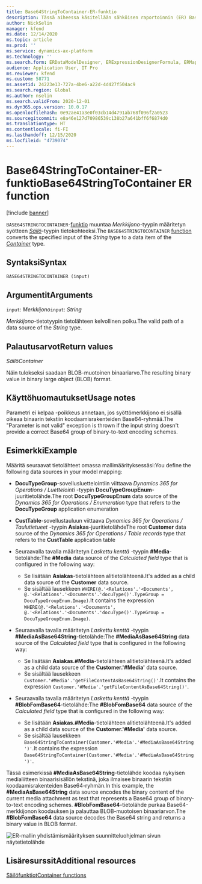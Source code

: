 ```yaml
---
title: Base64StringToContainer-ER-funktio
description: Tässä aiheessa käsitellään sähköisen raportoinnin (ER) Base64StringToContainer-funktion käyttöä.
author: NickSelin
manager: kfend
ms.date: 12/14/2020
ms.topic: article
ms.prod: ''
ms.service: dynamics-ax-platform
ms.technology: ''
ms.search.form: ERDataModelDesigner, ERExpressionDesignerFormula, ERMappedFormatDesigner, ERModelMappingDesigner
audience: Application User, IT Pro
ms.reviewer: kfend
ms.custom: 58771
ms.assetid: 24223e13-727a-4be6-a22d-4d427f504ac9
ms.search.region: Global
ms.author: nselin
ms.search.validFrom: 2020-12-01
ms.dyn365.ops.version: 10.0.17
ms.openlocfilehash: 0e92ae41a3e0f03cb14d4791ab768f096f2a0523
ms.sourcegitcommit: e8a46e127d70986539c138b27a641bff6f6874d0
ms.translationtype: HT
ms.contentlocale: fi-FI
ms.lasthandoff: 12/15/2020
ms.locfileid: "4739074"
---
```

# <a name="base64stringtocontainer-er-function"></a><span data-ttu-id="26792-103">Base64StringToContainer-ER-funktio</span><span class="sxs-lookup"><span data-stu-id="26792-103">Base64StringToContainer ER function</span></span>

[!include [banner](../includes/banner.md)]

<span data-ttu-id="26792-104">`BASE64STRINGTOCONTAINER`-[funktio](er-formula-language.md#functions) muuntaa *Merkkijono*-tyypin määritetyn syötteen *[Säilö](er-functions-category-container.md)*-tyypin tietokohteeksi.</span><span class="sxs-lookup"><span data-stu-id="26792-104">The `BASE64STRINGTOCONTAINER` [function](er-formula-language.md#functions) converts the specified input of the *String* type to a data item of the *[Container](er-functions-category-container.md)* type.</span></span>

## <a name="syntax"></a><span data-ttu-id="26792-105">Syntaksi</span><span class="sxs-lookup"><span data-stu-id="26792-105">Syntax</span></span>

```vb
BASE64STRINGTOCONTAINER (input)
```

## <a name="arguments"></a><span data-ttu-id="26792-106">Argumentit</span><span class="sxs-lookup"><span data-stu-id="26792-106">Arguments</span></span>

<span data-ttu-id="26792-107">`input`: *Merkkijono*</span><span class="sxs-lookup"><span data-stu-id="26792-107">`input`: *String*</span></span>

<span data-ttu-id="26792-108">*Merkkijono*-tietotyypin tietolähteen kelvollinen polku.</span><span class="sxs-lookup"><span data-stu-id="26792-108">The valid path of a data source of the *String* type.</span></span>

## <a name="return-values"></a><span data-ttu-id="26792-109">Palautusarvot</span><span class="sxs-lookup"><span data-stu-id="26792-109">Return values</span></span>

<span data-ttu-id="26792-110">*Säilö*</span><span class="sxs-lookup"><span data-stu-id="26792-110">*Container*</span></span>

<span data-ttu-id="26792-111">Näin tulokseksi saadaan BLOB-muotoinen binaariarvo.</span><span class="sxs-lookup"><span data-stu-id="26792-111">The resulting binary value in binary large object (BLOB) format.</span></span>

## <a name="usage-notes"></a><span data-ttu-id="26792-112">Käyttöhuomautukset</span><span class="sxs-lookup"><span data-stu-id="26792-112">Usage notes</span></span>

<span data-ttu-id="26792-113">Parametri ei kelpaa -poikkeus annetaan, jos syöttömerkkijono ei sisällä oikeaa binaarin tekstiin koodaamisrakenteiden Base64-ryhmää.</span><span class="sxs-lookup"><span data-stu-id="26792-113">The "Parameter is not valid" exception is thrown if the input string doesn't provide a correct Base64 group of binary-to-text encoding schemes.</span></span>

## <a name="example"></a><span data-ttu-id="26792-114">Esimerkki</span><span class="sxs-lookup"><span data-stu-id="26792-114">Example</span></span>

<span data-ttu-id="26792-115">Määritä seuraavat tietolähteet omassa mallimäärityksessäsi:</span><span class="sxs-lookup"><span data-stu-id="26792-115">You define the following data sources in your model mapping:</span></span>

- <span data-ttu-id="26792-116">**DocuTypeGroup**-sovellusluettelointiin viittaava *Dynamics 365 for Operations / Luettelointi* -tyypin **DocuTypeGroupEnum**-juuritietolähde.</span><span class="sxs-lookup"><span data-stu-id="26792-116">The root **DocuTypeGroupEnum** data source of the *Dynamics 365 for Operations / Enumeration* type that refers to the **DocuTypeGroup** application enumeration</span></span>
- <span data-ttu-id="26792-117">**CustTable**-sovellustauluun viittaava *Dynamics 365 for Operations / Taulutietueet* -tyypin **Asiakas**-juuritietolähde</span><span class="sxs-lookup"><span data-stu-id="26792-117">The root **Customer** data source of the *Dynamics 365 for Operations / Table records* type that refers to the **CustTable** application table</span></span>
- <span data-ttu-id="26792-118">Seuraavalla tavalla määritetyn *Laskettu kenttä* -tyypin **\#Media**-tietolähde:</span><span class="sxs-lookup"><span data-stu-id="26792-118">The **\#Media** data source of the *Calculated field* type that is configured in the following way:</span></span>

    - <span data-ttu-id="26792-119">Se lisätään **Asiakas**-tietolähteen alitietolähteenä.</span><span class="sxs-lookup"><span data-stu-id="26792-119">It's added as a child data source of the **Customer** data source.</span></span>
    - <span data-ttu-id="26792-120">Se sisältää lausekkeen `WHERE(@.'<Relations'.'<Documents', @.'<Relations'.'<Documents'.'docuType()'.TypeGroup = DocuTypeGroupEnum.Image)`.</span><span class="sxs-lookup"><span data-stu-id="26792-120">It contains the expression `WHERE(@.'<Relations'.'<Documents', @.'<Relations'.'<Documents'.'docuType()'.TypeGroup = DocuTypeGroupEnum.Image)`.</span></span>

- <span data-ttu-id="26792-121">Seuraavalla tavalla määritetyn *Laskettu kenttä* -tyypin **\#MediaAsBase64String**-tietolähde:</span><span class="sxs-lookup"><span data-stu-id="26792-121">The **\#MediaAsBase64String** data source of the *Calculated field* type that is configured in the following way:</span></span>

    - <span data-ttu-id="26792-122">Se lisätään **Asiakas.\#Media**-tietolähteen alitietolähteenä.</span><span class="sxs-lookup"><span data-stu-id="26792-122">It's added as a child data source of the **Customer.'\#Media'** data source.</span></span>
    - <span data-ttu-id="26792-123">Se sisältää lausekkeen `Customer.'#Media'.'getFileContentAsBase64String()'`.</span><span class="sxs-lookup"><span data-stu-id="26792-123">It contains the expression `Customer.'#Media'.'getFileContentAsBase64String()'`.</span></span>

- <span data-ttu-id="26792-124">Seuraavalla tavalla määritetyn *Laskettu kenttä* -tyypin **\#BlobFomBase64**-tietolähde:</span><span class="sxs-lookup"><span data-stu-id="26792-124">The **\#BlobFomBase64** data source of the *Calculated field* type that is configured in the following way:</span></span>

    - <span data-ttu-id="26792-125">Se lisätään **Asiakas.\#Media**-tietolähteen alitietolähteenä.</span><span class="sxs-lookup"><span data-stu-id="26792-125">It's added as a child data source of the **Customer.'\#Media'** data source.</span></span>
    - <span data-ttu-id="26792-126">Se sisältää lausekkeen `Base64StringToContainer(Customer.'#Media'.'#MediaAsBase64String')'`.</span><span class="sxs-lookup"><span data-stu-id="26792-126">It contains the expression `Base64StringToContainer(Customer.'#Media'.'#MediaAsBase64String')'`.</span></span>

<span data-ttu-id="26792-127">Tässä esimerkissä **\#MediaAsBase64String**-tietolähde koodaa nykyisen medialiitteen binaarisisällön tekstinä, joka ilmaisee binaarin tekstiin koodaamisrakenteiden Base64-ryhmän.</span><span class="sxs-lookup"><span data-stu-id="26792-127">In this example, the **\#MediaAsBase64String** data source encodes the binary content of the current media attachment as text that represents a Base64 group of binary-to-text encoding schemes.</span></span> <span data-ttu-id="26792-128">**\#BlobFomBase64**-tietolähde purkaa Base64-merkkijonon koodauksen ja palauttaa BLOB-muotoisen binaariarvon.</span><span class="sxs-lookup"><span data-stu-id="26792-128">The **\#BlobFomBase64** data source decodes the Base64 string and returns a binary value in BLOB format.</span></span>

![ER-mallin yhdistämismäärityksen suunnitteluohjelman sivun näytetietolähde](./media/er-functions-container-base64stringtocontainer-1.png)

## <a name="additional-resources"></a><span data-ttu-id="26792-130">Lisäresurssit</span><span class="sxs-lookup"><span data-stu-id="26792-130">Additional resources</span></span>

[<span data-ttu-id="26792-131">Säilöfunktiot</span><span class="sxs-lookup"><span data-stu-id="26792-131">Container functions</span></span>](er-functions-category-container.md)
